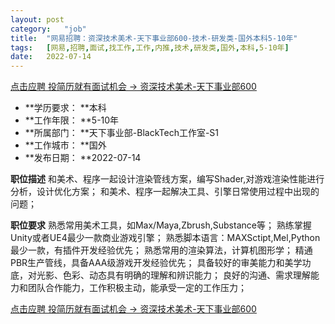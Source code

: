 ```yaml
---
layout:	post
category:	"job"
title:	"网易招聘：资深技术美术-天下事业部600-技术-研发类-国外本科5-10年"
tags:	[网易,招聘,面试,找工作,工作,内推,技术,研发类,国外,本科,5-10年]
date:	2022-07-14
---
```


[点击应聘 投简历就有面试机会 -> 资深技术美术-天下事业部600](http://mobile.bole.netease.com/bole/boleDetail?id=41560&employeeId=346f03c3cda5f04c&key=all)



- **学历要求： **本科
- **工作年限： **5-10年
- **所属部门： **天下事业部-BlackTech工作室-S1
- **工作城市： **国外
- **发布日期： **2022-07-14



**职位描述**
和美术、程序一起设计渲染管线方案，编写Shader,对游戏渲染性能进行分析，设计优化方案；
和美术、程序一起解决工具、引擎日常使用过程中出现的问题；



**职位要求**
熟悉常用美术工具，如Max/Maya,Zbrush,Substance等；
熟练掌握Unity或者UE4最少一款商业游戏引擎；
熟悉脚本语言：MAXSctipt,Mel,Python最少一款，有插件开发经验优先；
熟悉常用的渲染算法，计算机图形学；
精通PBR生产管线，具备AAA级游戏开发经验优先；
具备较好的审美能力和美学功底，对光影、色彩、动态具有明确的理解和辨识能力；
良好的沟通、需求理解能力和团队合作能力，工作积极主动，能承受一定的工作压力；



[点击应聘 投简历就有面试机会 -> 资深技术美术-天下事业部600](http://mobile.bole.netease.com/bole/boleDetail?id=41560&employeeId=346f03c3cda5f04c&key=all)